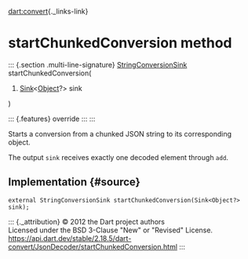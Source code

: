 [dart:convert](../../dart-convert/dart-convert-library){._links-link}

startChunkedConversion method
=============================

::: {.section .multi-line-signature}
[StringConversionSink](../stringconversionsink-class)
startChunkedConversion(

1.  [Sink](../../dart-core/sink-class)\<[Object](../../dart-core/object-class)?\>
    sink

)

::: {.features}
override
:::
:::

Starts a conversion from a chunked JSON string to its corresponding
object.

The output `sink` receives exactly one decoded element through `add`.

Implementation {#source}
--------------

``` {.language-dart data-language="dart"}
external StringConversionSink startChunkedConversion(Sink<Object?> sink);
```

::: {._attribution}
© 2012 the Dart project authors\
Licensed under the BSD 3-Clause \"New\" or \"Revised\" License.\
<https://api.dart.dev/stable/2.18.5/dart-convert/JsonDecoder/startChunkedConversion.html>
:::
